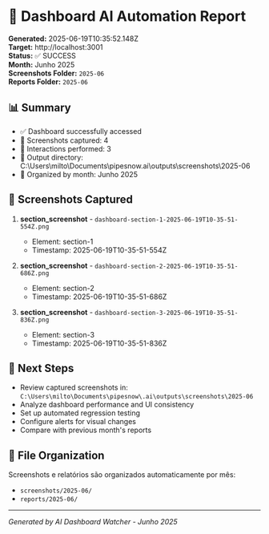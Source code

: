 # 🤖 Dashboard AI Automation Report

**Generated:** 2025-06-19T10:35:52.148Z  
**Target:** http://localhost:3001  
**Status:** ✅ SUCCESS  
**Month:** Junho 2025  
**Screenshots Folder:** `2025-06`  
**Reports Folder:** `2025-06`  

## 📊 Summary

- ✅ Dashboard successfully accessed
- 📸 Screenshots captured: 4
- 🎯 Interactions performed: 3
- 📁 Output directory: C:\Users\milto\Documents\pipesnow\.ai\outputs\screenshots\2025-06
- 📅 Organized by month: Junho 2025

## 📸 Screenshots Captured

1. **section_screenshot** - `dashboard-section-1-2025-06-19T10-35-51-554Z.png`
   - Element: section-1
   - Timestamp: 2025-06-19T10-35-51-554Z

2. **section_screenshot** - `dashboard-section-2-2025-06-19T10-35-51-686Z.png`
   - Element: section-2
   - Timestamp: 2025-06-19T10-35-51-686Z

3. **section_screenshot** - `dashboard-section-3-2025-06-19T10-35-51-836Z.png`
   - Element: section-3
   - Timestamp: 2025-06-19T10-35-51-836Z


## 🎯 Next Steps

- Review captured screenshots in: `C:\Users\milto\Documents\pipesnow\.ai\outputs\screenshots\2025-06`
- Analyze dashboard performance and UI consistency
- Set up automated regression testing
- Configure alerts for visual changes
- Compare with previous month's reports

## 📁 File Organization

Screenshots e relatórios são organizados automaticamente por mês:
- `screenshots/2025-06/`
- `reports/2025-06/`

---
*Generated by AI Dashboard Watcher - Junho 2025*
